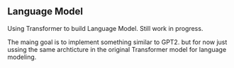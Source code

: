 ## Language Model

Using Transformer to build Language Model. Still work in progress. 

The maing goal is to implement something similar to GPT2. but for now just ussing the same archticture in the original Transformer model for language modeling.
